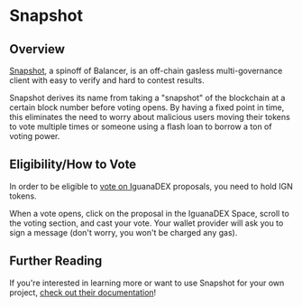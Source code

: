 # Snapshot

## Overview

[Snapshot](https://snapshot.org/#/), a spinoff of Balancer, is an off-chain gasless multi-governance client with easy to verify and hard to contest results.

Snapshot derives its name from taking a "snapshot" of the blockchain at a certain block number before voting opens. By having a fixed point in time, this eliminates the need to worry about malicious users moving their tokens to vote multiple times or someone using a flash loan to borrow a ton of voting power.

## Eligibility/How to Vote

In order to be eligible to [vote on I](https://snapshot.org/#/balancer)guanaDEX proposals, you need to hold IGN tokens.

When a vote opens, click on the proposal in the IguanaDEX Space, scroll to the voting section, and cast your vote. Your wallet provider will ask you to sign a message (don't worry, you won't be charged any gas).

## Further Reading

If you're interested in learning more or want to use Snapshot for your own project, [check out their documentation](https://docs.snapshot.org/)!
